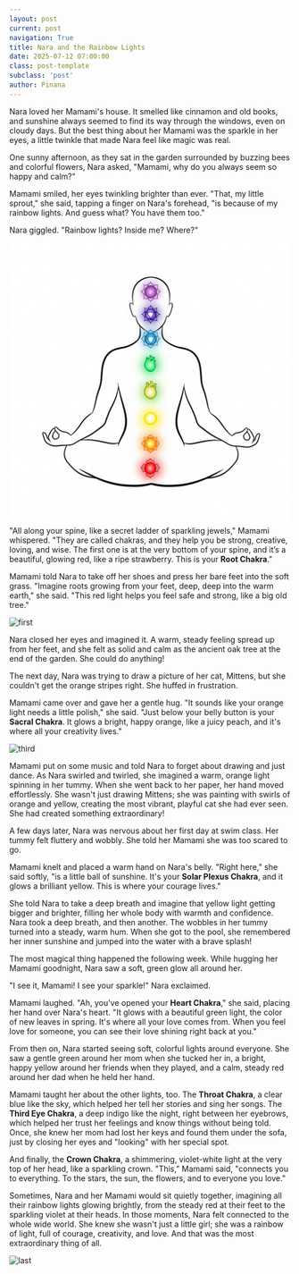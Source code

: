 ```yaml
---
layout: post
current: post
navigation: True
title: Nara and the Rainbow Lights
date: 2025-07-12 07:00:00
class: post-template
subclass: 'post'
author: Pinana
---
```



Nara loved her Mamami's house. It smelled like cinnamon and old books, and sunshine always seemed to find its way through the windows, even on cloudy days. But the best thing about her Mamami was the sparkle in her eyes, a little twinkle that made Nara feel like magic was real.

One sunny afternoon, as they sat in the garden surrounded by buzzing bees and colorful flowers, Nara asked, "Mamami, why do you always seem so happy and calm?"

Mamami smiled, her eyes twinkling brighter than ever. "That, my little sprout," she said, tapping a finger on Nara's forehead, "is because of my rainbow lights. And guess what? You have them too."

Nara giggled. "Rainbow lights? Inside me? Where?"

![second](/images/book1/chakra.png)
"All along your spine, like a secret ladder of sparkling jewels," Mamami whispered. "They are called chakras, and they help you be strong, creative, loving, and wise. The first one is at the very bottom of your spine, and it’s a beautiful, glowing red, like a ripe strawberry. This is your **Root Chakra**."

Mamami told Nara to take off her shoes and press her bare feet into the soft grass. "Imagine roots growing from your feet, deep, deep into the warm earth," she said. "This red light helps you feel safe and strong, like a big old tree."

![first](/images/book1/park.png)

Nara closed her eyes and imagined it. A warm, steady feeling spread up from her feet, and she felt as solid and calm as the ancient oak tree at the end of the garden. She could do anything!

The next day, Nara was trying to draw a picture of her cat, Mittens, but she couldn't get the orange stripes right. She huffed in frustration.

Mamami came over and gave her a gentle hug. "It sounds like your orange light needs a little polish," she said. "Just below your belly button is your **Sacral Chakra**. It glows a bright, happy orange, like a juicy peach, and it's where all your creativity lives."

![third](/images/book1/dance.png)

Mamami put on some music and told Nara to forget about drawing and just dance. As Nara swirled and twirled, she imagined a warm, orange light spinning in her tummy. When she went back to her paper, her hand moved effortlessly. She wasn't just drawing Mittens; she was painting with swirls of orange and yellow, creating the most vibrant, playful cat she had ever seen. She had created something extraordinary!

A few days later, Nara was nervous about her first day at swim class. Her tummy felt fluttery and wobbly. She told her Mamami she was too scared to go.

Mamami knelt and placed a warm hand on Nara's belly. "Right here," she said softly, "is a little ball of sunshine. It's your **Solar Plexus Chakra**, and it glows a brilliant yellow. This is where your courage lives."

She told Nara to take a deep breath and imagine that yellow light getting bigger and brighter, filling her whole body with warmth and confidence. Nara took a deep breath, and then another. The wobbles in her tummy turned into a steady, warm hum. When she got to the pool, she remembered her inner sunshine and jumped into the water with a brave splash!

The most magical thing happened the following week. While hugging her Mamami goodnight, Nara saw a soft, green glow all around her.

"I see it, Mamami! I see your sparkle!" Nara exclaimed.

Mamami laughed. "Ah, you've opened your **Heart Chakra**," she said, placing her hand over Nara's heart. "It glows with a beautiful green light, the color of new leaves in spring. It's where all your love comes from. When you feel love for someone, you can see their love shining right back at you."

From then on, Nara started seeing soft, colorful lights around everyone. She saw a gentle green around her mom when she tucked her in, a bright, happy yellow around her friends when they played, and a calm, steady red around her dad when he held her hand.

Mamami taught her about the other lights, too. The **Throat Chakra**, a clear blue like the sky, which helped her tell her stories and sing her songs. The **Third Eye Chakra**, a deep indigo like the night, right between her eyebrows, which helped her trust her feelings and know things without being told. Once, she knew her mom had lost her keys and found them under the sofa, just by closing her eyes and "looking" with her special spot.

And finally, the **Crown Chakra**, a shimmering, violet-white light at the very top of her head, like a sparkling crown. "This," Mamami said, "connects you to everything. To the stars, the sun, the flowers, and to everyone you love."


Sometimes, Nara and her Mamami would sit quietly together, imagining all their rainbow lights glowing brightly, from the steady red at their feet to the sparkling violet at their heads. In those moments, Nara felt connected to the whole wide world. She knew she wasn't just a little girl; she was a rainbow of light, full of courage, creativity, and love. And that was the most extraordinary thing of all.

![last](/images/book1/meditate.png)
